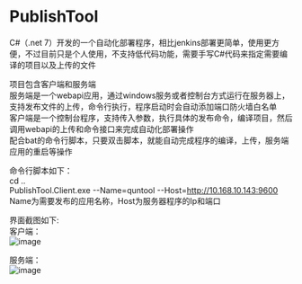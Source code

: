 # PublishTool
C#（.net 7）开发的一个自动化部署程序，相比jenkins部署更简单，使用更方便，不过目前只是个人使用，不支持低代码功能，需要手写C#代码来指定需要编译的项目以及上传的文件<br>

项目包含客户端和服务端<br>
服务端是一个webapi应用，通过windows服务或者控制台方式运行在服务器上，支持发布文件的上传，命令行执行，程序启动时会自动添加端口防火墙白名单<br>
客户端是一个控制台程序，支持传入参数，执行具体的发布命令，编译项目，然后调用webapi的上传和命令接口来完成自动化部署操作<br>
配合bat的命令行脚本，只要双击脚本，就能自动完成程序的编译，上传，服务端应用的重启等操作<br>

命令行脚本如下：<br>
cd ..<br>
PublishTool.Client.exe --Name=quntool --Host=http://10.168.10.143:9600<br>
Name为需要发布的应用名称，Host为服务器程序的Ip和端口

界面截图如下:<br>
客户端：<br>
![image](https://github.com/xlf8255565/PublishTool/assets/6311878/5f1fac00-954a-4e26-aadf-ada109847d1f)

服务端：<br>
![image](https://github.com/xlf8255565/PublishTool/assets/6311878/20a98036-0f04-42a4-9d74-8769c4b6e9c9)
